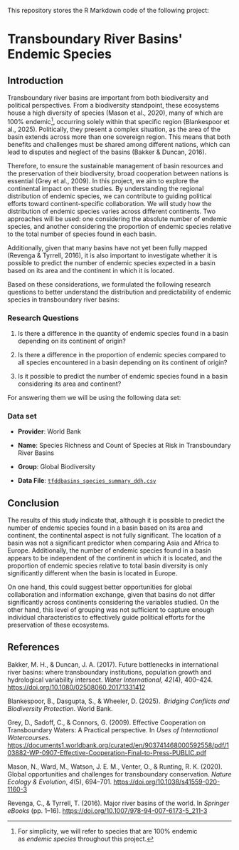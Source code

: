 This repository stores the R Markdown code of the following project:

# Transboundary River Basins' Endemic Species
## **Introduction**

Transboundary river basins are important from both biodiversity and political perspectives.
From a biodiversity standpoint, these ecosystems house a high diversity of species (Mason et al., 2020), many of which are 100% endemic[^1], occurring solely within that specific region (Blankespoor et al., 2025).
Politically, they present a complex situation, as the area of the basin extends across more than one sovereign region.
This means that both benefits and challenges must be shared among different nations, which can lead to disputes and neglect of the basins (Bakker & Duncan, 2016).

[^1]: For simplicity, we will refer to species that are 100% endemic as *endemic species* throughout this project.

Therefore, to ensure the sustainable management of basin resources and the preservation of their biodiversity, broad cooperation between nations is essential (Grey et al., 2009).
In this project, we aim to explore the continental impact on these studies.
By understanding the regional distribution of endemic species, we can contribute to guiding political efforts toward continent-specific collaboration.
We will study how the distribution of endemic species varies across different continents.
Two approaches will be used: one considering the absolute number of endemic species, and another considering the proportion of endemic species relative to the total number of species found in each basin.

Additionally, given that many basins have not yet been fully mapped (Revenga & Tyrrell, 2016), it is also important to investigate whether it is possible to predict the number of endemic species expected in a basin based on its area and the continent in which it is located.

Based on these considerations, we formulated the following research questions to better understand the distribution and predictability of endemic species in transboundary river basins:

### **Research Questions**

1.  Is there a difference in the quantity of endemic species found in a basin depending on its continent of origin?

2.  Is there a difference in the proportion of endemic species compared to all species encountered in a basin depending on its continent of origin?

3.  Is it possible to predict the number of endemic species found in a basin considering its area and continent?

For answering them we will be using the following data set:


### **Data set**

-   **Provider**: World Bank

-   **Name**: Species Richness and Count of Species at Risk in Transboundary River Basins

-   **Group**: Global Biodiversity

-   **Data File**: [`tfddbasins_species_summary_ddh.csv`](https://datacatalogfiles.worldbank.org/ddh-published/0066034/10/DR0094740/tfddbasins_species_summary_ddh.csv)

## Conclusion

The results of this study indicate that, although it is possible to predict the number of endemic species found in a basin based on its area and continent, the continental aspect is not fully significant.
The location of a basin was not a significant predictor when comparing Asia and Africa to Europe.
Additionally, the number of endemic species found in a basin appears to be independent of the continent in which it is located, and the proportion of endemic species relative to total basin diversity is only significantly different when the basin is located in Europe.

On one hand, this could suggest better opportunities for global collaboration and information exchange, given that basins do not differ significantly across continents considering the variables studied.
On the other hand, this level of grouping was not sufficient to capture enough individual characteristics to effectively guide political efforts for the preservation of these ecosystems.

## References

Bakker, M. H., & Duncan, J. A.
(2017).
Future bottlenecks in international river basins: where transboundary institutions, population growth and hydrological variability intersect.
*Water International*, *42*(4), 400–424.
<https://doi.org/10.1080/02508060.2017.1331412>

Blankespoor, B., Dasgupta, S., & Wheeler, D.
(2025). 
*Bridging Conflicts and Biodiversity Protection*.
World Bank.

Grey, D., Sadoff, C., & Connors, G.
(2009).
Effective Cooperation on Transboundary Waters: A Practical perspective.
In *Uses of International Watercourses*.
<https://documents1.worldbank.org/curated/en/903741468000592558/pdf/103882-WP-0907-Effective-Cooperation-Final-to-Press-PUBLIC.pdf>

Mason, N., Ward, M., Watson, J. E. M., Venter, O., & Runting, R. K.
(2020).
Global opportunities and challenges for transboundary conservation.
*Nature Ecology & Evolution*, *4*(5), 694–701.
<https://doi.org/10.1038/s41559-020-1160-3>

Revenga, C., & Tyrrell, T.
(2016).
Major river basins of the world.
In *Springer eBooks* (pp. 1–16).
<https://doi.org/10.1007/978-94-007-6173-5_211-3>
